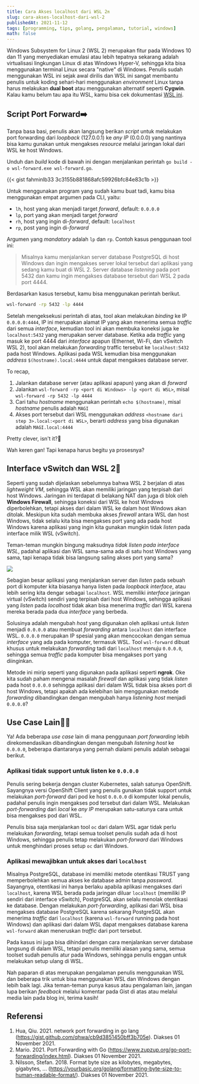 ```yaml
---
title: Cara Akses localhost dari WSL 2🔛
slug: cara-akses-localhost-dari-wsl-2
publishedAt: 2021-11-12
tags: [programming, tips, golang, pengalaman, tutorial, windows]
math: false
---
```


Windows Subsystem for Linux 2 (WSL 2) merupakan fitur pada Windows 10 dan 11 yang menyediakan emulasi atau lebih tepatnya sekarang adalah virtualisasi lingkungan Linux di atas Windows Hyper-V, sehingga kita bisa menggunakan terminal Linux secara "native" di Windows. Penulis sudah menggunakan WSL ini sejak awal dirilis dan WSL ini sangat membantu penulis untuk koding sehari-hari menggunakan _environment_ Linux tanpa harus melakukan **dual boot** atau menggunakan alternatif seperti **Cygwin**. Kalau kamu belum tau apa itu WSL, kamu bisa cek dokumentasi [WSL ini](https://docs.microsoft.com/en-us/windows/wsl/).

## Script Port Forward➡️

Tanpa basa basi, penulis akan langsung berikan _script_ untuk melakukan port forwarding dari _loopback_ (127.0.0.1) ke _any IP_ (0.0.0.0) yang nantinya bisa kamu gunakan untuk mengakses _resource_ melalui jaringan lokal dari WSL ke host Windows.

Unduh dan _build_ kode di bawah ini dengan menjalankan perintah `go build -o wsl-forward.exe wsl-forward.go`.

{{< gist fahminlb33 3c3155b881868afc59926bfc84e83c1b >}}

Untuk menggunakan program yang sudah kamu buat tadi, kamu bisa menggunakan empat argumen pada CLI, yaitu:

- `lh`, host yang akan menjadi target _forward_, default: `0.0.0.0`
- `lp`, port yang akan menjadi target _forward_
- `rh`, host yang ingin di-_forward_, default: `localhost`
- `rp`, post yang ingin di-_forward_

Argumen yang _mandatory_ adalah `lp` dan `rp`. Contoh kasus penggunaan tool ini:

> Misalnya kamu menjalankan server database PostgreSQL di host Windows dan ingin mengakses server lokal tersebut dari aplikasi yang sedang kamu buat di WSL 2. Server database _listening_ pada port 5432 dan kamu ingin mengakses database tersebut dari WSL 2 pada port 4444.

Berdasarkan kasus tersebut, kamu bisa menggunakan perintah berikut.

```bash
wsl-forward -rp 5432 -lp 4444
```

Setelah mengeksekusi perintah di atas, tool akan melakukan _binding_ ke IP `0.0.0.0:4444`, IP ini merupakan alamat IP yang akan menerima semua _traffic_ dari semua _interface_, kemudian tool ini akan membuka koneksi juga ke `localhost:5432` yang merupakan server database. Ketika ada _traffic_ yang masuk ke port 4444 dari _interface_ apapun (Ethernet, Wi-Fi, dan vSwitch WSL 2), tool akan melakukan _forwarding_ traffic tersebut ke `localhost:5432` pada host Windows. Aplikasi pada WSL kemudian bisa menggunakan _address_ `$(hostname).local:4444` untuk dapat mengakses database server.

To recap,

1. Jalankan database server (atau aplikasi apapun) yang akan di _forward_
2. Jalankan `wsl-forward -rp <port di Windows> -lp <port di WSL>`, misal `wsl-forward -rp 5432 -lp 4444`
3. Cari tahu _hostname_ menggunakan perintah `echo $(hostname)`, misal _hostname_ penulis adalah `MAGI`
4. Akses port tersebut dari WSL menggunakan _address_ `<hostname dari step 3>.local:<port di WSL>`, berarti _address_ yang bisa digunakan adalah `MAGI.local:4444`

Pretty clever, isn't it?🤣

Wah keren gan! Tapi kenapa harus begitu ya prosesnya?

## Interface vSwitch dan WSL 2🛂

Seperti yang sudah dijelaskan sebelumnya bahwa WSL 2 berjalan di atas _lightweight VM_, sehingga WSL akan memiliki jaringan yang terpisah dari host Windows. Jaringan ini terdapat di belakang NAT dan juga di blok oleh **Windows Firewall**, sehingga koneksi dari WSL ke host Windows diperbolehkan, tetapi akses dari dalam WSL ke dalam host Windows akan ditolak. Meskipun kita sudah membuka akses _firewall_ antara WSL dan host Windows, tidak selalu kita bisa mengakses port yang ada pada host Windows karena aplikasi yang ingin kita gunakan mungkin tidak _listen_ pada interface milik WSL (vSwitch).

Teman-teman mungkin bingung maksudnya _tidak listen pada interface WSL_, padahal aplikasi dan WSL sama-sama ada di satu host Windows yang sama, tapi kenapa tidak bisa langsung saling akses port yang sama?

![](https://source.unsplash.com/UrtxBX5i5SE)

Sebagian besar aplikasi yang menjalankan server dan _listen_ pada sebuah port di komputer kita biasanya hanya listen pada _loopback interface_, atau lebih sering kita dengar sebagai `localhost`. WSL memiliki _interface_ jaringan virtual (vSwitch) sendiri yang terpisah dari host Windows, sehingga aplikasi yang _listen_ pada _localhost_ tidak akan bisa menerima _traffic_ dari WSL karena mereka berada pada dua _interface_ yang berbeda.

Solusinya adalah mengubah _host_ yang digunakan oleh aplikasi untuk _listen_ menjadi `0.0.0.0` atau membuat _forwarding_ antara `localhost` dan interface WSL. `0.0.0.0` merupakan IP spesial yang akan mencocokan dengan semua _interface_ yang ada pada komputer, termasuk WSL. Tool `wsl-forward` dibuat khusus untuk melakukan _forwarding_ tadi dari `localhost` menuju `0.0.0.0`, sehingga semua _traffic_ pada komputer bisa mengakses port yang diinginkan.

Metode ini mirip seperti yang digunakan pada aplikasi seperti **ngrok**. Oke kita sudah paham mengenai masalah _firewall_ dan aplikasi yang tidak _listen_ pada host `0.0.0.0` sehingga aplikasi dari dalam WSL tidak bisa akses port di host Windows, tetapi apakah ada kelebihan lain menggunakan metode _forwarding_ dibandingkan dengan mengubah hanya _listening host_ menjadi `0.0.0.0`?

## Use Case Lain🤷‍♂️

Ya! Ada beberapa _use case_ lain di mana penggunaan _port forwarding_ lebih direkomendasikan dibandingkan dengan mengubah _listening host_ ke `0.0.0.0`, beberapa diantaranya yang pernah dialami penulis adalah sebagai berikut.

### Aplikasi tidak support untuk listen ke `0.0.0.0`

Penulis sering bekerja dengan cluster Kubernetes, salah satunya OpenShift. Sayangnya versi OpenShift Client yang penulis gunakan tidak support untuk melakukan _port-forward_ dari pod ke host `0.0.0.0` di komputer lokal penulis, padahal penulis ingin mengakses pod tersebut dari dalam WSL. Melakukan _port-forwarding_ dari _local_ ke _any IP_ merupakan satu-satunya cara untuk bisa mengakses pod dari WSL.

Penulis bisa saja menjalankan tool `oc` dari dalam WSL agar tidak perlu melakukan _forwarding_, tetapi semua toolset penulis sudah ada di host Windows, sehingga penulis tetap melakukan _port-forward_ dari Windows untuk menghindari proses setup `oc` dari Windows.

### Aplikasi mewajibkan untuk akses dari `localhost`

Misalnya PostgreSQL, database ini memiliki metode otentikasi TRUST yang memperbolehkan semua akses ke database admin tanpa _password_. Sayangnya, otentikasi ini hanya berlaku apabila aplikasi mengakses dari `localhost`, karena WSL berada pada jaringan diluar `localhost` (memiliki IP sendiri dari interface vSwitch), PostgreSQL akan selalu menolak otentikasi ke database. Dengan melakukan _port-forwarding_, aplikasi dari WSL bisa mengakses database PostgreSQL karena sekarang PostgreSQL akan menerima _traffic_ dari `localhost` (karena `wsl-forward` running pada host Windows) dan aplikasi dari dalam WSL dapat mengakses database karena `wsl-forward` akan meneruskan _traffic_ dari port tersebut.

Pada kasus ini juga bisa dihindari dengan cara menjalankan server database langsung di dalam WSL, tetapi penulis memiliki alasan yang sama, semua toolset sudah penulis atur pada Windows, sehingga penulis enggan untuk melakukan setup ulang di WSL.

Nah paparan di atas merupakan pengalaman penulis menggunakan WSL dan beberapa trik untuk bisa menggunakan WSL dan Windows dengan lebih baik lagi. Jika teman-teman punya kasus atau pengalaman lain, jangan lupa berikan _feedback_ melalui komentar pada Gist di atas atau melalui media lain pada blog ini, terima kasih!

## Referensi

1. Hua, Qiu. 2021. network port forwarding in go lang (https://gist.github.com/qhwa/cb9d3851450bff3b705e). Diakses 01 November 2021.
2. Mario. 2021. Port Forwarding with Go (https://www.zupzup.org/go-port-forwarding/index.html). Diakses 01 November 2021.
3. Nilsson, Stefan. 2018. Format byte size as kilobytes, megabytes, gigabytes, ... (https://yourbasic.org/golang/formatting-byte-size-to-human-readable-format/). Diakses 01 November 2021.
